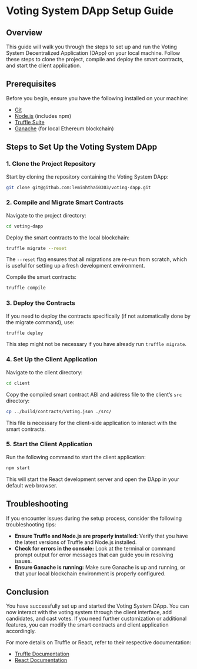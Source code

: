 # Voting System DApp Setup Guide

## Overview

This guide will walk you through the steps to set up and run the Voting System Decentralized Application (DApp) on your local machine. Follow these steps to clone the project, compile and deploy the smart contracts, and start the client application.

## Prerequisites

Before you begin, ensure you have the following installed on your machine:

- [Git](https://git-scm.com/)
- [Node.js](https://nodejs.org/) (includes npm)
- [Truffle Suite](https://www.trufflesuite.com/truffle)
- [Ganache](https://www.trufflesuite.com/ganache) (for local Ethereum blockchain)

## Steps to Set Up the Voting System DApp

### 1. Clone the Project Repository

Start by cloning the repository containing the Voting System DApp:

```bash
git clone git@github.com:leminhthai0303/voting-dapp.git

```

### 2. Compile and Migrate Smart Contracts

Navigate to the project directory:

```bash
cd voting-dapp

```

Deploy the smart contracts to the local blockchain:

```bash
truffle migrate --reset

```

The `--reset` flag ensures that all migrations are re-run from scratch, which is useful for setting up a fresh development environment.

Compile the smart contracts:

```bash
truffle compile

```

### 3. Deploy the Contracts

If you need to deploy the contracts specifically (if not automatically done by the migrate command), use:

```bash
truffle deploy

```

This step might not be necessary if you have already run `truffle migrate`.

### 4. Set Up the Client Application

Navigate to the client directory:

```bash
cd client

```

Copy the compiled smart contract ABI and address file to the client’s `src` directory:

```bash
cp ../build/contracts/Voting.json ./src/

```

This file is necessary for the client-side application to interact with the smart contracts.

### 5. Start the Client Application

Run the following command to start the client application:

```bash
npm start

```

This will start the React development server and open the DApp in your default web browser.

## Troubleshooting

If you encounter issues during the setup process, consider the following troubleshooting tips:

- **Ensure Truffle and Node.js are properly installed:** Verify that you have the latest versions of Truffle and Node.js installed.
- **Check for errors in the console:** Look at the terminal or command prompt output for error messages that can guide you in resolving issues.
- **Ensure Ganache is running:** Make sure Ganache is up and running, or that your local blockchain environment is properly configured.

## Conclusion

You have successfully set up and started the Voting System DApp. You can now interact with the voting system through the client interface, add candidates, and cast votes. If you need further customization or additional features, you can modify the smart contracts and client application accordingly.

For more details on Truffle or React, refer to their respective documentation:

- [Truffle Documentation](https://www.trufflesuite.com/docs/truffle/overview)
- [React Documentation](https://reactjs.org/docs/getting-started.html)